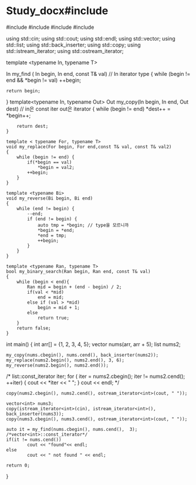 # Study_docx#include <iostream>
#include <vector>
#include <list>
#include <iterator>
#include <algorithm>

using std::cin;
using std::cout;
using std::endl;
using std::vector;
using std::list;
using std::back_inserter;
using std::copy;
using std::istream_iterator;
using std::ostream_iterator;

template <typename In, typename T>


In my_find ( In begin, In end, const T& val) // In iterator type
{
    while (begin != end && *begin != val)
        ++begin;

    return begin;
}
    template<typename In, typename Out>
    Out my_copy(In begin, In end, Out dest) // in은 const iter out은 iterator
    {
        while (begin != end)
            *dest++ = *begin++;

        return dest;
    }

    template < typename For, typename T>
    void my_replace(For begin, For end,const T& val, const T& val2)
    {
        while (begin != end) {
            if(*begin == val)
                *begin = val2;
            ++begin;
        }
    }

    template <typename Bi>
    void my_reverse(Bi begin, Bi end)
    {
        while (end != begin) {
            --end;
            if (end != begin) {
                auto tmp = *begin; // type을 모르니까
                *begin = *end;
                *end = tmp;
                ++begin;
            }
        }
    }

    template <typename Ran, typename T>
    bool my_binary_search(Ran begin, Ran end, const T& val)
    {
        while (begin < end){
            Ran mid = begin + (end - begin) / 2;
            if(val < *mid)
                end = mid;
            else if (val > *mid)
                begin = mid + 1;
            else
                return true;
        }
        return false;
    }

int main()
{
    int arr[] = {1, 2, 3, 4, 5};
    vector<int> nums(arr, arr + 5);
    list<int> nums2;

    my_copy(nums.cbegin(), nums.cend(), back_inserter(nums2));
    my_replace(nums2.begin(), nums2.end(), 3, 6);
    my_reverse(nums2.begin(), nums2.end());




 /*
    list<int>::const_iterator iter;
    for ( iter = nums2.cbegin(); iter != nums2.cend(); ++iter) {
        cout << *iter << " ";
    }
    cout << endl;
 */

    copy(nums2.cbegin(), nums2.cend(), ostream_iterator<int>(cout, " "));

    vector<int> nums3;
    copy(istream_iterator<int>(cin), istream_iterator<int>(), back_inserter(nums3));
    copy(nums3.cbegin(), nums3.cend(), ostream_iterator<int>(cout, " "));

    auto it = my_find(nums.cbegin(), nums.cend(),  3);
    /*vector<int>::const_iterator*/
    if(it != nums.cend())
            cout << "found"<< endl;
    else
            cout << " not found " << endl;

    return 0;

}
